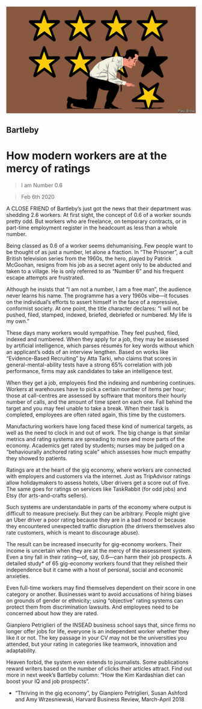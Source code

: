 ![](./images/20200208_WBD001_0.jpg)

## Bartleby

# How modern workers are at the mercy of ratings

> I am Number 0.6

> Feb 6th 2020

A CLOSE FRIEND of Bartleby’s just got the news that their department was shedding 2.6 workers. At first sight, the concept of 0.6 of a worker sounds pretty odd. But workers who are freelance, on temporary contracts, or in part-time employment register in the headcount as less than a whole number.

Being classed as 0.6 of a worker seems dehumanising. Few people want to be thought of as just a number, let alone a fraction. In “The Prisoner”, a cult British television series from the 1960s, the hero, played by Patrick McGoohan, resigns from his job as a secret agent only to be abducted and taken to a village. He is only referred to as “Number 6” and his frequent escape attempts are frustrated.

Although he insists that “I am not a number, I am a free man”, the audience never learns his name. The programme has a very 1960s vibe—it focuses on the individual’s efforts to assert himself in the face of a repressive, conformist society. At one point, the title character declares: “I will not be pushed, filed, stamped, indexed, briefed, debriefed or numbered. My life is my own.”

These days many workers would sympathise. They feel pushed, filed, indexed and numbered. When they apply for a job, they may be assessed by artificial intelligence, which parses résumés for key words without which an applicant’s odds of an interview lengthen. Based on works like “Evidence-Based Recruiting” by Atta Tarki, who claims that scores in general-mental-ability tests have a strong 65% correlation with job performance, firms may ask candidates to take an intelligence test.

When they get a job, employees find the indexing and numbering continues. Workers at warehouses have to pick a certain number of items per hour; those at call-centres are assessed by software that monitors their hourly number of calls, and the amount of time spent on each one. Fall behind the target and you may feel unable to take a break. When their task is completed, employees are often rated again, this time by the customers.

Manufacturing workers have long faced these kind of numerical targets, as well as the need to clock in and out of work. The big change is that similar metrics and rating systems are spreading to more and more parts of the economy. Academics get rated by students; nurses may be judged on a “behaviourally anchored rating scale” which assesses how much empathy they showed to patients.

Ratings are at the heart of the gig economy, where workers are connected with employers and customers via the internet. Just as TripAdvisor ratings allow holidaymakers to assess hotels, Uber drivers get a score out of five. The same goes for ratings on services like TaskRabbit (for odd jobs) and Etsy (for arts-and-crafts sellers).

Such systems are understandable in parts of the economy where output is difficult to measure precisely. But they can be arbitrary. People might give an Uber driver a poor rating because they are in a bad mood or because they encountered unexpected traffic disruption (the drivers themselves also rate customers, which is meant to discourage abuse).

The result can be increased insecurity for gig-economy workers. Their income is uncertain when they are at the mercy of the assessment system. Even a tiny fall in their rating—of, say, 0.6—can harm their job prospects. A detailed study* of 65 gig-economy workers found that they relished their independence but it came with a host of personal, social and economic anxieties.

Even full-time workers may find themselves dependent on their score in one category or another. Businesses want to avoid accusations of hiring biases on grounds of gender or ethnicity; using “objective” rating systems can protect them from discrimination lawsuits. And employees need to be concerned about how they are rated.

Gianpiero Petriglieri of the INSEAD business school says that, since firms no longer offer jobs for life, everyone is an independent worker whether they like it or not. The key passage in your CV may not be the universities you attended, but your rating in categories like teamwork, innovation and adaptability.

Heaven forbid, the system even extends to journalists. Some publications reward writers based on the number of clicks their articles attract. Find out more in next week’s Bartleby column: “How the Kim Kardashian diet can boost your IQ and job prospects”.

* “Thriving in the gig economy”, by Gianpiero Petriglieri, Susan Ashford and Amy Wrzesniewski, Harvard Business Review, March-April 2018